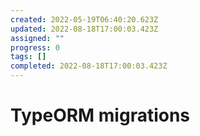 ```yaml
---
created: 2022-05-19T06:40:20.623Z
updated: 2022-08-18T17:00:03.423Z
assigned: ""
progress: 0
tags: []
completed: 2022-08-18T17:00:03.423Z
---
```


# TypeORM migrations
